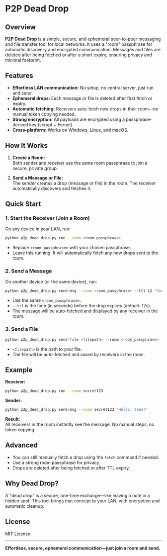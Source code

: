 # P2P Dead Drop

## Overview

**P2P Dead Drop** is a simple, secure, and ephemeral peer-to-peer messaging and file transfer tool for local networks. It uses a "room" passphrase for automatic discovery and encrypted communication. Messages and files are deleted after being fetched or after a short expiry, ensuring privacy and minimal footprint.

## Features

- **Effortless LAN communication:** No setup, no central server, just run and send.
- **Ephemeral drops:** Each message or file is deleted after first fetch or expiry.
- **Automatic fetching:** Receivers auto-fetch new drops in their room—no manual token copying needed.
- **Strong encryption:** All payloads are encrypted using a passphrase-derived key (scrypt + Fernet).
- **Cross-platform:** Works on Windows, Linux, and macOS.

## How It Works

1. **Create a Room:**  
   Both sender and receiver use the same room passphrase to join a secure, private group.

2. **Send a Message or File:**  
   The sender creates a drop (message or file) in the room. The receiver automatically discovers and fetches it.

## Quick Start

### 1. Start the Receiver (Join a Room)

On any device in your LAN, run:

```sh
python p2p_dead_drop.py run --room <room_passphrase>
```

- Replace `<room_passphrase>` with your chosen passphrase.
- Leave this running. It will automatically fetch any new drops sent to the room.

### 2. Send a Message

On another device (or the same device), run:

```sh
python p2p_dead_drop.py send-msg --room <room_passphrase> --ttl 12 "Your message here"
```

- Use the same `<room_passphrase>`.
- `--ttl` is the time (in seconds) before the drop expires (default: 12s).
- The message will be auto-fetched and displayed by any receiver in the room.

### 3. Send a File

```sh
python p2p_dead_drop.py send-file <filepath> --room <room_passphrase> --ttl 300
```

- `<filepath>` is the path to your file.
- The file will be auto-fetched and saved by receivers in the room.

## Example

**Receiver:**
```sh
python p2p_dead_drop.py run --room secret123
```

**Sender:**
```sh
python p2p_dead_drop.py send-msg --room secret123 "Hello, team!"
```

**Result:**  
All receivers in the room instantly see the message. No manual steps, no token copying.

## Advanced

- You can still manually fetch a drop using the `fetch` command if needed.
- Use a strong room passphrase for privacy.
- Drops are deleted after being fetched or after TTL expiry.

## Why Dead Drop?

A "dead drop" is a secure, one-time exchange—like leaving a note in a hidden spot. This tool brings that concept to your LAN, with encryption and automatic cleanup.

## License

MIT License

---

**Effortless, secure, ephemeral communication—just join a room and send.**
